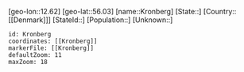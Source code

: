 ﻿---
location: [56.03,12.62]
mapzoom: [7,12] 
mapmarker: city 
type: City
tags:
- geo/City


SpocWebEntityId: 31658
isDeleted: false
confidential: public

---
[geo-lon::12.62]
[geo-lat::56.03]
[name::Kronberg]
[State::]
[Country::[[Denmark]]]
[StateId::]
[Population::]
[Unknown::]


```leaflet
id: Kronberg
coordinates: [[Kronberg]]
markerFile: [[Kronberg]]
defaultZoom: 11 
maxZoom: 18
```
